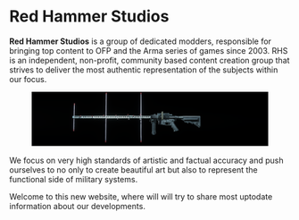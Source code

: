 # Red Hammer Studios

**Red Hammer Studios** is a group of dedicated modders, responsible for bringing top content to OFP and the Arma series of games since 2003. RHS is an independent, non-profit, community based content creation group that strives to deliver the most authentic representation of the subjects within our focus.

<figure><img src=".gitbook/assets/image (3).png" alt=""><figcaption></figcaption></figure>

We focus on very high standards of artistic and factual accuracy and push ourselves to no only to create beautiful art but also to represent the functional side of military systems.

Welcome to this new website, where will will try to share most uptodate information about our developments. &#x20;
